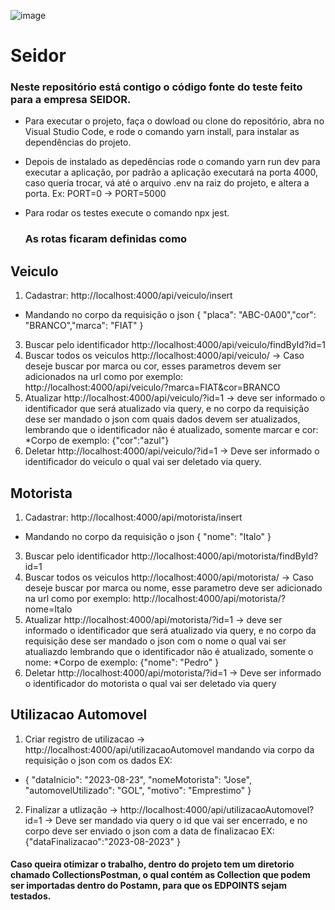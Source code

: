 ![image](https://github.com/Italo-Castro/seidor/assets/72866245/262ab4ce-e468-4a44-8000-04cb6e937ae5)

# Seidor 
### Neste repositório está contigo o código fonte do teste feito para a empresa SEIDOR.

* Para executar o projeto, faça o dowload ou clone do repositório, abra no Visual Studio Code, e rode o comando yarn install, para instalar as dependências do projeto.
* Depois de instalado as depedências rode o comando yarn run dev para executar a aplicação, por padrão a aplicação executará na porta 4000, caso queria trocar, vá até o arquivo .env na raiz do projeto, e altera a porta. Ex: PORT=0 -> PORT=5000
* Para rodar os testes execute o comando npx jest.

  ### As rotas ficaram definidas como

## Veiculo 
 1. Cadastrar: http://localhost:4000/api/veiculo/insert
 * Mandando no corpo da requisição o json { "placa": "ABC-0A00","cor": "BRANCO","marca": "FIAT" }
 3. Buscar pelo identificador http://localhost:4000/api/veiculo/findById?id=1
 4. Buscar todos os veiculos http://localhost:4000/api/veiculo/   -> Caso deseje buscar por marca ou cor, esses parametros devem ser adicionados na url como por exemplo: http://localhost:4000/api/veiculo/?marca=FIAT&cor=BRANCO
5. Atualizar http://localhost:4000/api/veiculo/?id=1  -> deve ser informado o identificador que será atualizado via query, e no corpo da requisição dese ser mandado o json com quais dados devem ser atualizados, lembrando que o identificador não é atualizado, somente marcar e cor:
   *Corpo de exemplo: {"cor":"azul"}
6. Deletar  http://localhost:4000/api/veiculo/?id=1  -> Deve ser informado o identificador do veiculo o qual vai ser deletado via query.

## Motorista 
 1. Cadastrar: http://localhost:4000/api/motorista/insert
 * Mandando no corpo da requisição o json { "nome": "Italo" }
 3. Buscar pelo identificador http://localhost:4000/api/motorista/findById?id=1
 4. Buscar todos os veiculos http://localhost:4000/api/motorista/   -> Caso deseje buscar por marca ou nome, esse parametro deve ser adicionado na url como por exemplo: http://localhost:4000/api/motorista/?nome=Italo
5. Atualizar http://localhost:4000/api/motorista/?id=1  -> deve ser informado o identificador que será atualizado via query, e no corpo da requisição dese ser mandado o json com o nome o qual vai ser atualiazdo lembrando que o identificador não é atualizado, somente o nome:
   *Corpo de exemplo: {"nome": "Pedro" }
6. Deletar  http://localhost:4000/api/motorista/?id=1  -> Deve ser informado o identificador do motorista o qual vai ser deletado via query
   
## Utilizacao Automovel
1. Criar registro de utilizacao -> http://localhost:4000/api/utilizacaoAutomovel mandando via corpo da requisição o json com os dados EX:
* {
    "dataInicio": "2023-08-23",
    "nomeMotorista": "Jose",
    "automovelUtilizado": "GOL",
    "motivo": "Emprestimo"
}
2. Finalizar a utlização -> http://localhost:4000/api/utilizacaoAutomovel?id=1  -> Deve ser mandado via query o id que vai ser encerrado, e no corpo deve ser enviado o json com a data de finalizacao EX: {"dataFinalizacao":"2023-08-2023" }


  #### Caso queira otimizar o trabalho, dentro do projeto tem um diretorio chamado CollectionsPostman, o qual contém as Collection que podem ser importadas dentro do Postamn, para que os EDPOINTS sejam testados. 
